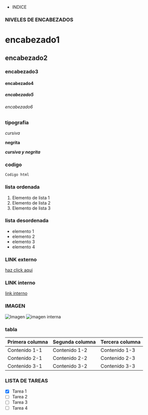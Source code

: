 * INDICE
### NIVELES DE ENCABEZADOS
# encabezado1 
## encabezado2
### encabezado3
#### encabezado4
##### encabezado5
###### encabezado6
### tipografia
*cursiva*

**negrita**

***cursiva y negrita***
### codigo
~~~
Codigo html
~~~
### lista ordenada
1. Elemento de lista 1
2.  Elemento de lista 2
3.   Elemento de lista 3
   
### lista desordenada
*   elemento 1
*   elemento 2
*   elemento 3
*   elemento 4
### LINK externo
[haz click aqui](http://www.facebook.com)
### LINK interno 
[link interno ]( https://github.com/MohamedJR1/MohamedJR1/new/main?filename=README.md&path=%2F&value=-+%F0%9F%91%8B+Hi%2C+I%E2%80%99m+%40MohamedJR1%0A-+%F0%9F%91%80+I%E2%80%99m+interested+in+...%0A-+%F0%9F%8C%B1+I%E2%80%99m+currently+learning+...%0A-+%F0%9F%92%9E%EF%B8%8F+I%E2%80%99m+looking+to+collaborate+on+...%0A-+%F0%9F%93%AB+How+to+reach+me+...%0A%0A%3C%21---%0AMohamedJR1%2FMohamedJR1+is+a+%E2%9C%A8+special+%E2%9C%A8+repository+because+its+%60README.md%60+%28this+file%29+appears+on+your+GitHub+profile.%0AYou+can+click+the+Preview+link+to+take+a+look+at+your+changes.%0A---%3E%0A)

### IMAGEN

![Imagen](https://user-images.githubusercontent.com/115191510/199251311-30b795ca-ad68-4507-9720-4fb8844ccf7d.png)
![imagen interna](/home/mohamed/Descargas/local.jpeg)


### tabla
| Primera columna | Segunda columna | Tercera columna |
| -- | -- | -- |
| Contenido 1-1 | Contenido 1-2 | Contenido 1-3 |
| Contenido 2-1 | Contenido 2-2 | Contenido 2-3 |
| Contenido 3-1 | Contenido 3-2 | Contenido 3-3 |
### LISTA DE TAREAS
- [x] Tarea 1
- [ ] Tarea 2
- [ ] Tarea 3
- [ ]  Tarea 4
